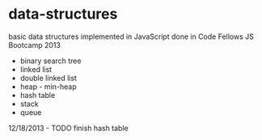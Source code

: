 data-structures
===============

basic data structures implemented in JavaScript
done in Code Fellows JS Bootcamp 2013

- binary search tree
- linked list
- double linked list
- heap - min-heap
- hash table
- stack
- queue


12/18/2013 - TODO
finish hash table

